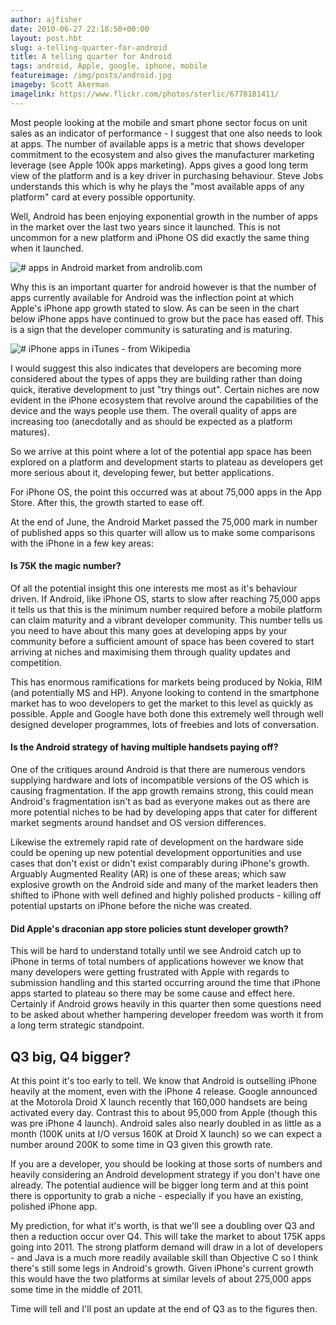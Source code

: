 ```yaml
---
author: ajfisher
date: 2010-06-27 22:18:50+00:00
layout: post.hbt
slug: a-telling-quarter-for-android
title: A telling quarter for Android
tags: android, Apple, google, iphone, mobile
featureimage: /img/posts/android.jpg
imageby: Scott Akerman
imagelink: https://www.flickr.com/photos/sterlic/6778181411/
---
```


Most people looking at the mobile and smart phone sector focus on unit sales as an indicator of performance - I suggest that one also needs to look at apps. The number of available apps is a metric that shows developer commitment to the ecosystem and also gives the manufacturer marketing leverage (see Apple 100k apps marketing). Apps gives a good long term view of the platform and is a key driver in purchasing behaviour. Steve Jobs understands this which is why he plays the "most available apps of any platform" card at every possible opportunity.

Well, Android has been enjoying exponential growth in the number of apps in the market over the last two years since it launched. This is not uncommon for a new platform and iPhone OS did exactly the same thing when it launched.

![# apps in Android market from androlib.com](/img/posts/android-appstats.png)

Why this is an important quarter for android however is that the number of apps currently available for Android was the inflection point at which Apple's iPhone app growth stated to slow. As can be seen in the chart below iPhone apps have continued to grow but the pace has eased off. This is a sign that the developer community is saturating and is maturing.

![# iPhone apps in iTunes - from Wikipedia](/img/posts/iphone-stats-smaller.png)

I would suggest this also indicates that developers are becoming more considered about the types of apps they are building rather than doing quick, iterative development to just "try things out". Certain niches are now evident in the iPhone ecosystem that revolve around the capabilities of the device and the ways people use them. The overall quality of apps are increasing too (anecdotally and as should be expected as a platform matures).

So we arrive at this point where a lot of the potential app space has been explored on a platform and development starts to plateau as developers get more serious about it, developing fewer, but better applications.

For iPhone OS, the point this occurred was at about 75,000 apps in the App Store. After this, the growth started to ease off.

At the end of June, the Android Market passed the 75,000 mark in number of published apps so this quarter will allow us to make some comparisons with the iPhone in a few key areas:

#### Is 75K the magic number?

Of all the potential insight this one interests me most as it's behaviour driven. If Android, like iPhone OS, starts to slow after reaching 75,000 apps it tells us that this is the minimum number required before a mobile platform can claim maturity and a vibrant developer community. This number tells us you need to have about this many goes at developing apps by your community before a sufficient amount of space has been covered to start arriving at niches and maximising them through quality updates and competition.

This has enormous ramifications for markets being produced by Nokia, RIM (and potentially MS and HP). Anyone looking to contend in the smartphone market has to woo developers to get the market to this level as quickly as possible. Apple and Google have both done this extremely well through well designed developer programmes, lots of freebies and lots of conversation.

#### Is the Android strategy of having multiple handsets paying off?

One of the critiques around Android is that there are numerous vendors supplying hardware and lots of incompatible versions of the OS which is causing fragmentation. If the app growth remains strong, this could mean Android's fragmentation isn't as bad as everyone makes out as there are more potential niches to be had by developing apps that cater for different market segments around handset and OS version differences.

Likewise the extremely rapid rate of development on the hardware side could be opening up new potential development opportunities and use cases that don't exist or didn't exist comparably during iPhone's growth. Arguably Augmented Reality (AR) is one of these areas; which saw explosive growth on the Android side and many of the market leaders then shifted to iPhone with well defined and highly polished products - killing off potential upstarts on iPhone before the niche was created.

#### Did Apple's draconian app store policies stunt developer growth?

This will be hard to understand totally until we see Android catch up to iPhone in terms of total numbers of applications however we know that many developers were getting frustrated with Apple with regards to submission handling and this started occurring around the time that iPhone apps started to plateau so there may be some cause and effect here. Certainly if Android grows heavily in this quarter then some questions need to be asked about whether hampering developer freedom was worth it from a long term strategic standpoint.

## Q3 big, Q4 bigger?

At this point it's too early to tell. We know that Android is outselling iPhone heavily at the moment, even with the iPhone 4 release. Google announced at the Motorola Droid X launch recently that 160,000 handsets are being activated every day. Contrast this to about 95,000 from Apple (though this was pre iPhone 4 launch). Android sales also nearly doubled in as little as a month (100K units at I/O versus 160K at Droid X launch) so we can expect a number around 200K to some time in Q3 given this growth rate.

If you are a developer, you should be looking at those sorts of numbers and heavily considering an Android development strategy if you don't have one already. The potential audience will be bigger long term and at this point there is opportunity to grab a niche - especially if you have an existing, polished iPhone app.

My prediction, for what it's worth, is that we'll see a doubling over Q3 and then a reduction occur over Q4. This will take the market to about 175K apps going into 2011. The strong platform demand will draw in a lot of developers - and Java is a much more readily available skill than Objective C so I think there's still some legs in Android's growth. Given iPhone's current growth this would have the two platforms at similar levels of about 275,000 apps some time in the middle of 2011.

Time will tell and I'll post an update at the end of Q3 as to the figures then.
